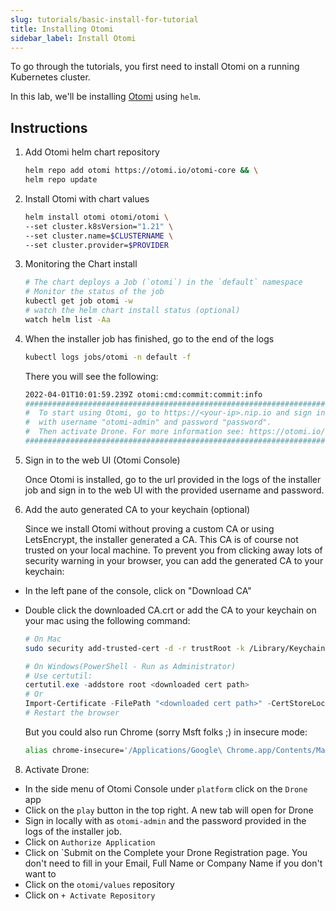 ```yaml
---
slug: tutorials/basic-install-for-tutorial
title: Installing Otomi
sidebar_label: Install Otomi
---
```


To go through the tutorials, you first need to install Otomi on a running Kubernetes cluster.

In this lab, we'll be installing [Otomi](https://github.com/redkubes/otomi-core) using `helm`.

## Instructions

1. Add Otomi helm chart repository

    ```bash
    helm repo add otomi https://otomi.io/otomi-core && \
    helm repo update
    ```

2. Install Otomi with chart values

    ```bash
    helm install otomi otomi/otomi \
    --set cluster.k8sVersion="1.21" \
    --set cluster.name=$CLUSTERNAME \
    --set cluster.provider=$PROVIDER
    ```

3. Monitoring the Chart install

    ```bash
    # The chart deploys a Job (`otomi`) in the `default` namespace
    # Monitor the status of the job
    kubectl get job otomi -w
    # watch the helm chart install status (optional)
    watch helm list -Aa
    ```

4. When the installer job has finished, go to the end of the logs

    ```bash
    kubectl logs jobs/otomi -n default -f
    ```

   There you will see the following:

    ```bash
    2022-04-01T10:01:59.239Z otomi:cmd:commit:commit:info                                                                                            
    ######################################################################################## #                                                                                                                       
    #  To start using Otomi, go to https://<your-ip>.nip.io and sign in to the web console 
    #  with username "otomi-admin" and password "password".
    #  Then activate Drone. For more information see: https://otomi.io/docs/installation/activation/
    ########################################################################################
    ```

5. Sign in to the web UI (Otomi Console)

   Once Otomi is installed, go to the url provided in the logs of the installer job and sign in to the web UI with the provided username and password.

6. Add the auto generated CA to your keychain (optional)

   Since we install Otomi without proving a custom CA or using LetsEncrypt, the installer generated a CA. This CA is of course not trusted on your local machine.
   To prevent you from clicking away lots of security warning in your browser, you can add the generated CA to your keychain:

- In the left pane of the console, click on "Download CA"
- Double click the downloaded CA.crt or add the CA to your keychain on your mac using the following command:
  
  ```bash
  # On Mac
  sudo security add-trusted-cert -d -r trustRoot -k /Library/Keychains/System.keychain ~/Downloads/ca.crt  
  ```  

  ```powershell
  # On Windows(PowerShell - Run as Administrator)
  # Use certutil:
  certutil.exe -addstore root <downloaded cert path>
  # Or 
  Import-Certificate -FilePath "<downloaded cert path>" -CertStoreLocation Cert:\LocalMachine\Root
  # Restart the browser 
  ```

    But you could also run Chrome (sorry Msft folks ;) in insecure mode:

    ```bash
    alias chrome-insecure='/Applications/Google\ Chrome.app/Contents/MacOS/Google\ Chrome --ignore-certificate-errors --ignore-urlfetcher-cert-requests &> /dev/null'
    ```

8. Activate Drone:

- In the side menu of Otomi Console under `platform` click on the `Drone` app
- Click on the `play` button in the top right. A new tab will open for Drone
- Sign in locally with as `otomi-admin` and the password provided in the logs of the installer job.
- Click on `Authorize Application`
- Click on `Submit on the Complete your Drone Registration page. You don't need to fill in your Email, Full Name or Company Name if you don't want to
- Click on the `otomi/values` repository
- Click on `+ Activate Repository`